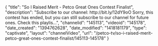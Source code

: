 {
    "title": "So I Raised Merit - Petco Great Ones Contest Finalist",
    "description": "Subscribe to our channel: http:\/\/bit.ly\/12dY9oO Sorry, this contest has ended, but you can still subscribe to our channel for future ones. Check this playlis...",
    "channelid": "145113",
    "videoid": "145178",
    "date_created": "1394762628",
    "date_modified": "1418181179",
    "type": "captivate",
    "layout": "channelVideo",
    "url": "\/petco-tv\/so-i-raised-merit-petco-great-ones-contest-finalist\/145113-145178"
}